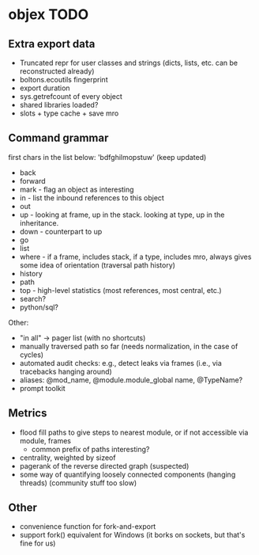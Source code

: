 # objex TODO

## Extra export data

- Truncated repr for user classes and strings (dicts, lists, etc. can be reconstructed already)
- boltons.ecoutils fingerprint
- export duration
- sys.getrefcount of every object
- shared libraries loaded?
- slots + type cache + save mro

## Command grammar

first chars in the list below: 'bdfghilmopstuw'  (keep updated)

* back
* forward
* mark - flag an object as interesting
* in - list the inbound references to this object
* out
* up - looking at frame, up in the stack. looking at type, up in the inheritance.
* down - counterpart to up
* go
* list
* where - if a frame, includes stack, if a type, includes mro, always gives some idea of orientation (traversal path history)
* history
* path
* top - high-level statistics (most references, most central, etc.)
* search?
* python/sql?

Other:

* "in all" -> pager list (with no shortcuts)
* manually traversed path so far (needs normalization, in the case of cycles)
* automated audit checks: e.g., detect leaks via frames (i.e., via tracebacks hanging around)
* aliases: @mod_name, @module.module_global name, @TypeName?
* prompt toolkit

## Metrics

* flood fill paths to give steps to nearest module, or if not accessible via module, frames
  * common prefix of paths interesting?
* centrality, weighted by sizeof
* pagerank of the reverse directed graph (suspected)
* some way of quantifying loosely connected components (hanging threads) (community stuff too slow)

## Other

* convenience function for fork-and-export
* support fork() equivalent for Windows (it borks on sockets, but that's fine for us)
